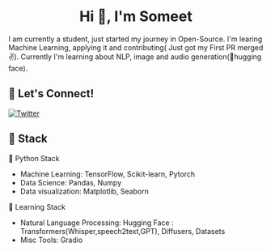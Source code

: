 <h1 align="center">Hi 👋, I'm Someet</h1>

I am currently a student, just started my journey in Open-Source. I'm learing Machine Learning, applying it and contributing( Just got my First PR merged :v:). Currently I'm learning about NLP, image and audio generation(🤗hugging face). 

## 🔗 Let's Connect!
<a href="https://twitter.com/someetsahoo" target="_blank"><img alt="Twitter" src="https://img.shields.io/badge/twitter-%231DA1F2.svg?&style=for-the-badge&logo=twitter&logoColor=white" /></a>

## 🔨 Stack
🐍 Python Stack
- Machine Learning: TensorFlow, Scikit-learn, Pytorch
- Data Science: Pandas, Numpy
- Data visualization: Matplotlib, Seaborn 

:book: Learning Stack
- Natural Language Processing: Hugging Face : Transformers(Whisper,speech2text,GPT), Diffusers, Datasets
- Misc Tools: Gradio
